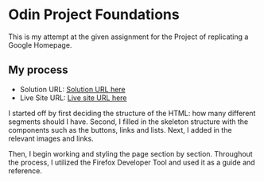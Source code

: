 # Odin Project Foundations

This is my attempt at the given assignment for the Project of replicating a Google Homepage.


## My process

- Solution URL: [Solution URL here](https://github.com/livlivana/google-homepage)
- Live Site URL: [Live site URL here](https://your-live-site-url.com)

I started off by first deciding the structure of the HTML: how many different segments should I have. Second, I filled in the skeleton structure with the components such as the buttons, links and lists. Next, I added in the relevant images and links.

Then, I begin working and styling the page section by section.
Throughout the process, I utilized the Firefox Developer Tool and used it as a guide and reference.
